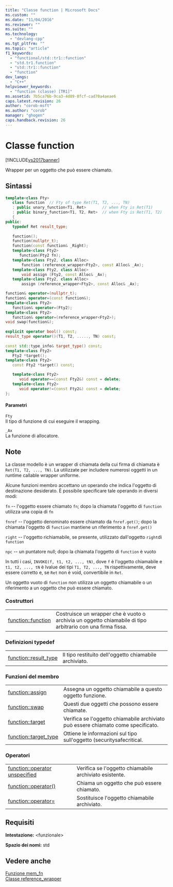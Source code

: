```yaml
---
title: "Classe function | Microsoft Docs"
ms.custom: ""
ms.date: "11/04/2016"
ms.reviewer: ""
ms.suite: ""
ms.technology: 
  - "devlang-cpp"
ms.tgt_pltfrm: ""
ms.topic: "article"
f1_keywords: 
  - "functional/std::tr1::function"
  - "std.tr1.function"
  - "std::tr1::function"
  - "function"
dev_langs: 
  - "C++"
helpviewer_keywords: 
  - "function (classe) [TR1]"
ms.assetid: 7b5ca76b-9ca3-4d89-8fcf-cad70a4aeae6
caps.latest.revision: 26
author: "corob-msft"
ms.author: "corob"
manager: "ghogen"
caps.handback.revision: 26
---
```

# Classe function
[!INCLUDE[vs2017banner](../assembler/inline/includes/vs2017banner.md)]

Wrapper per un oggetto che può essere chiamato.  
  
## Sintassi  
  
```cpp  
template<class Fty>  
   class function  // Fty of type Ret(T1, T2, ..., TN)  
   : public unary_function<T1, Ret>       // when Fty is Ret(T1)  
   : public binary_function<T1, T2, Ret>  // when Fty is Ret(T1, T2)  
   {  
public:  
   typedef Ret result_type;  
  
   function();  
   function(nullptr_t);  
   function(const function& _Right);  
   template<class Fty2>  
      function(Fty2 fn);  
   template<class Fty2, class Alloc>  
       function (reference_wrapper<Fty2>, const Alloc& _Ax);  
   template<class Fty2, class Alloc>  
       void assign (Fty2, const Alloc& _Ax);  
   template<class Fty2, class Alloc>  
       assign (reference_wrapper<Fty2>, const Alloc& _Ax);  
```  
  
```cpp  
function& operator=(nullptr_t);  
function& operator=(const function&);  
template<class Fty2>  
   function& operator=(Fty2);  
template<class Fty2>  
   function& operator=(reference_wrapper<Fty2>);  
void swap(function&);  
  
explicit operator bool() const;  
result_type operator()(T1, T2, ....., TN) const;  
  
const std::type_info& target_type() const;  
template<class Fty2>  
   Fty2 *target();  
template<class Fty2>  
   const Fty2 *target() const;  
```  
  
```cpp  
   template<class Fty2>  
      void operator==(const Fty2&) const = delete;  
   template<class Fty2>  
      void operator!=(const Fty2&) const = delete;  
};  
```  
  
#### Parametri  
 `Fty`  
 Il tipo di funzione di cui eseguire il wrapping.  
  
 `_Ax`  
 La funzione di allocatore.  
  
## Note  
 La classe modello è un wrapper di chiamata della cui firma di chiamata è `Ret(T1, T2, ..., TN)`.  La utilizzate per includere numerosi oggetti in un runtime callable wrapper uniforme.  
  
 Alcune funzioni membro accettano un operando che indica l'oggetto di destinazione desiderato.  È possibile specificare tale operando in diversi modi:  
  
 `fn` \-\- l'oggetto essere chiamato `fn`; dopo la chiamata l'oggetto di `function` utilizza una copia di `fn`  
  
 `fnref` \-\- l'oggetto denominato essere chiamato da `fnref.get()`; dopo la chiamata l'oggetto di `function` mantiene un riferimento a `fnref.get()`  
  
 `right` \-\- l'oggetto richiamabile, se presente, utilizzato dall'oggetto `right`di `function`  
  
 `npc` \-\- un puntatore null; dopo la chiamata l'oggetto di `function` è vuoto  
  
 In tutti i casi, `INVOKE(f, t1, t2, ..., tN)`, dove `f` è l'oggetto chiamabile e `t1, t2, ..., tN` è lvalue dei tipi `T1, T2, ..., TN` rispettivamente, deve essere corretto e, se `Ret` non è void, convertibile in `Ret`.  
  
 Un oggetto vuoto di `function` non utilizza un oggetto chiamabile o un riferimento a un oggetto che può essere chiamato.  
  
### Costruttori  
  
|||  
|-|-|  
|[function::function](../Topic/function::function.md)|Costruisce un wrapper che è vuoto o archivia un oggetto chiamabile di tipo arbitrario con una firma fissa.|  
  
### Definizioni typedef  
  
|||  
|-|-|  
|[function::result\_type](../Topic/function::result_type.md)|Il tipo restituito dell'oggetto chiamabile archiviato.|  
  
### Funzioni del membro  
  
|||  
|-|-|  
|[function::assign](../Topic/function::assign.md)|Assegna un oggetto chiamabile a questo oggetto funzione.|  
|[function::swap](../Topic/function::swap.md)|Questi due oggetti che possono essere chiamate.|  
|[function::target](../Topic/function::target.md)|Verifica se l'oggetto chiamabile archiviato può essere chiamato come specificato.|  
|[function::target\_type](../Topic/function::target_type.md)|Ottiene le informazioni sul tipo sull'oggetto \(securitysafecritical.|  
  
### Operatori  
  
|||  
|-|-|  
|[function::operator unspecified](../Topic/function::operator%20unspecified.md)|Verifica se l'oggetto chiamabile archiviato esistente.|  
|[function::operator\(\)](../Topic/function::operator\(\).md)|Chiama un oggetto che può essere chiamato.|  
|[function::operator\=](../Topic/function::operator=.md)|Sostituisce l'oggetto chiamabile archiviato.|  
  
## Requisiti  
 **Intestazione:** \<funzionale\>  
  
 **Spazio dei nomi:** std  
  
## Vedere anche  
 [Funzione mem\_fn](../Topic/mem_fn%20Function.md)   
 [Classe reference\_wrapper](../standard-library/reference-wrapper-class.md)